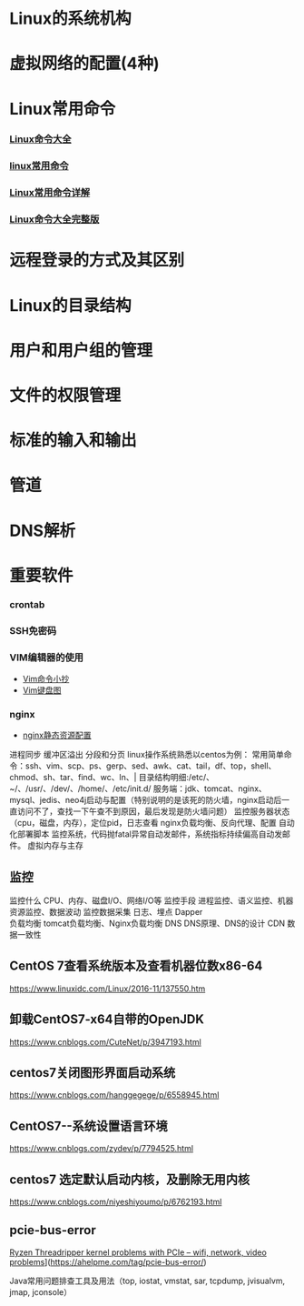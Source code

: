 # Linux的系统机构

# 虚拟网络的配置(4种)

# Linux常用命令
### [Linux命令大全](http://man.linuxde.net/)
### [linux常用命令](https://www.jianguoyun.com/p/DcXCOnIQkJSpBhjYmC8)
### [Linux常用命令详解](https://www.jianguoyun.com/p/DdGm1PEQkJSpBhjcmC8)
### [Linux命令大全完整版](https://www.jianguoyun.com/p/DcqDlMUQkJSpBhjdmC8)

# 远程登录的方式及其区别

# Linux的目录结构

# 用户和用户组的管理

# 文件的权限管理

# 标准的输入和输出

# 管道

# DNS解析

# 重要软件
### crontab 
### SSH免密码
### VIM编辑器的使用
- [Vim命令小抄](http://i.imgur.com/u3clIhh.png)
- [Vim键盘图](http://i.imgur.com/GE5ZqjT.png)
### nginx
- [nginx静态资源配置](http://www.cnblogs.com/zhoubang521/p/5200280.html)


进程同步
缓冲区溢出
分段和分页
linux操作系统熟悉以centos为例： 
常用简单命令：ssh、vim、scp、ps、gerp、sed、awk、cat、tail，df、top，shell、chmod、sh、tar、find、wc、ln、|
目录结构明细:/etc/、~/、/usr/、/dev/、/home/、/etc/init.d/
服务端：jdk、tomcat、nginx、mysql、jedis、neo4j启动与配置（特别说明的是该死的防火墙，nginx启动后一直访问不了，查找一下午查不到原因，最后发现是防火墙问题）
监控服务器状态（cpu，磁盘，内存），定位pid，日志查看
nginx负载均衡、反向代理、配置
自动化部署脚本
监控系统，代码抛fatal异常自动发邮件，系统指标持续偏高自动发邮件。
虚拟内存与主存

## 监控
监控什么	CPU、内存、磁盘I/O、网络I/O等
监控手段	进程监控、语义监控、机器资源监控、数据波动
监控数据采集	日志、埋点
Dapper	
负载均衡	tomcat负载均衡、Nginx负载均衡
DNS	DNS原理、DNS的设计
CDN	数据一致性

## CentOS 7查看系统版本及查看机器位数x86-64
https://www.linuxidc.com/Linux/2016-11/137550.htm

## 卸载CentOS7-x64自带的OpenJDK
https://www.cnblogs.com/CuteNet/p/3947193.html

## centos7关闭图形界面启动系统
https://www.cnblogs.com/hanggegege/p/6558945.html

## CentOS7--系统设置语言环境
https://www.cnblogs.com/zydev/p/7794525.html

## centos7 选定默认启动内核，及删除无用内核
https://www.cnblogs.com/niyeshiyoumo/p/6762193.html
## pcie-bus-error
[Ryzen Threadripper kernel problems with PCIe – wifi, network, video problems](https://ahelpme.com/linux/ryzen-threadripper-kernel-problems-with-pcie-wifi-network-video-problems/)](https://ahelpme.com/tag/pcie-bus-error/)

Java常用问题排查工具及用法（top, iostat, vmstat, sar, tcpdump, jvisualvm, jmap, jconsole）